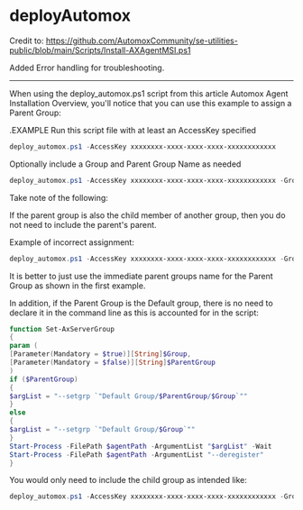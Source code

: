 # deployAutomox
Credit to: https://github.com/AutomoxCommunity/se-utilities-public/blob/main/Scripts/Install-AXAgentMSI.ps1

Added Error handling for troubleshooting.

---
When using the deploy_automox.ps1 script from this article Automox Agent Installation Overview, you'll notice that you can use this example to assign a Parent Group:

.EXAMPLE
Run this script file with at least an AccessKey specified
```PowerShell
deploy_automox.ps1 -AccessKey xxxxxxxx-xxxx-xxxx-xxxx-xxxxxxxxxxxx
```

Optionally include a Group and Parent Group Name as needed
```PowerShell
deploy_automox.ps1 -AccessKey xxxxxxxx-xxxx-xxxx-xxxx-xxxxxxxxxxxx -GroupName "My Group Name" -ParentGroupName "My Parent Group Name"
```
Take note of the following:

If the parent group is also the child member of another group, then you do not need to include the parent's parent.

Example of incorrect assignment: 
```PowerShell
deploy_automox.ps1 -AccessKey xxxxxxxx-xxxx-xxxx-xxxx-xxxxxxxxxxxx -GroupName "My Group Name" -ParentGroupName "My Parent's Parent Group Name/My Parent Group Name"
```
It is better to just use the immediate parent groups name for the Parent Group as shown in the first example. 

In addition, if the Parent Group is the Default group, there is no need to declare it in the command line as this is accounted for in the script:
```PowerShell
function Set-AxServerGroup
{
param (
[Parameter(Mandatory = $true)][String]$Group,
[Parameter(Mandatory = $false)][String]$ParentGroup
)
if ($ParentGroup)
{
$argList = "--setgrp `"Default Group/$ParentGroup/$Group`""
}
else
{
$argList = "--setgrp `"Default Group/$Group`""
}
Start-Process -FilePath $agentPath -ArgumentList "$argList" -Wait
Start-Process -FilePath $agentPath -ArgumentList "--deregister"
}
```
You would only need to include the child group as intended like:
```PowerShell
deploy_automox.ps1 -AccessKey xxxxxxxx-xxxx-xxxx-xxxx-xxxxxxxxxxxx -GroupName "My Group Name"
```
